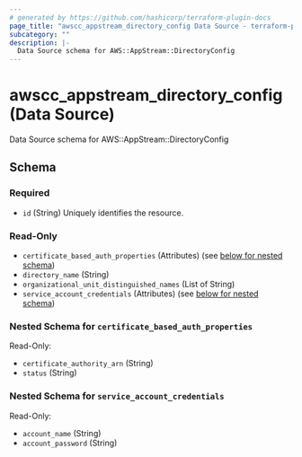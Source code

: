 ```yaml
---
# generated by https://github.com/hashicorp/terraform-plugin-docs
page_title: "awscc_appstream_directory_config Data Source - terraform-provider-awscc"
subcategory: ""
description: |-
  Data Source schema for AWS::AppStream::DirectoryConfig
---
```


# awscc_appstream_directory_config (Data Source)

Data Source schema for AWS::AppStream::DirectoryConfig



<!-- schema generated by tfplugindocs -->
## Schema

### Required

- `id` (String) Uniquely identifies the resource.

### Read-Only

- `certificate_based_auth_properties` (Attributes) (see [below for nested schema](#nestedatt--certificate_based_auth_properties))
- `directory_name` (String)
- `organizational_unit_distinguished_names` (List of String)
- `service_account_credentials` (Attributes) (see [below for nested schema](#nestedatt--service_account_credentials))

<a id="nestedatt--certificate_based_auth_properties"></a>
### Nested Schema for `certificate_based_auth_properties`

Read-Only:

- `certificate_authority_arn` (String)
- `status` (String)


<a id="nestedatt--service_account_credentials"></a>
### Nested Schema for `service_account_credentials`

Read-Only:

- `account_name` (String)
- `account_password` (String)

